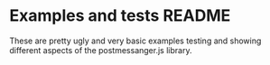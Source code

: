Examples and tests README
=========================

These are pretty ugly and very basic examples testing and showing different aspects of the postmessanger.js library.

